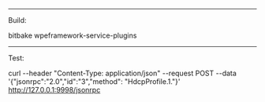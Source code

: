 -----------------
Build:

bitbake wpeframework-service-plugins

-----------------
Test:

curl --header "Content-Type: application/json" --request POST --data '{"jsonrpc":"2.0","id":"3","method": "HdcpProfile.1."}' http://127.0.0.1:9998/jsonrpc
